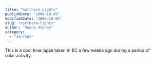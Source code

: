 ```yaml
---
title: "Northern Lights"
publishDate: "2006-10-06"
modifiedDate: "2006-10-06"
slug: "northern-lights"
author: "Duane Storey"
category:
  - "Journal"
---
```


This is a cool time lapse taken in BC a few weeks ago during a period of solar activity.